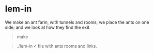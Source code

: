 # lem-in
We make an ant farm, with tunnels and rooms; we place the ants on one side; and we look at how they find the exit.

> make

> ./lem-in < file with ants rooms and links.
